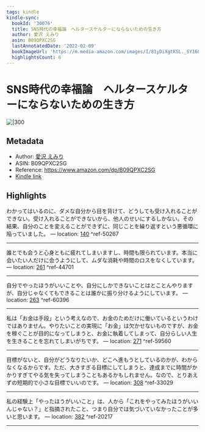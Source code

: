 ```yaml
---
tags: kindle
kindle-sync:
  bookId: '30076'
  title: SNS時代の幸福論　ヘルタースケルターにならないための生き方
  author: 愛沢 えみり
  asin: B09QPXC2SG
  lastAnnotatedDate: '2022-02-09'
  bookImageUrl: 'https://m.media-amazon.com/images/I/81yDiXgtKSL._SY160.jpg'
  highlightsCount: 6
---
```


# SNS時代の幸福論　ヘルタースケルターにならないための生き方
![|300](https://m.media-amazon.com/images/I/81yDiXgtKSL.jpg)
## Metadata
* Author: [愛沢 えみり](https://www.amazon.comundefined)
* ASIN: B09QPXC2SG
* Reference: https://www.amazon.com/dp/B09QPXC2SG
* [Kindle link](kindle://book?action=open&asin=B09QPXC2SG)

## Highlights
わかってはいるのに、ダメな自分から目を背けて、どうしても受け入れることができない。受け入れることができないから、他人のせいにするしかない。その結果、自分のことを変えることができずに、同じことを繰り返すという悪循環に陥っていました。 — location: [140](kindle://book?action=open&asin=B09QPXC2SG&location=140) ^ref-50267

---
誰とでも会うと心身ともに疲れてしまいますし、時間も限られています。本当に会いたい人だけに会うようにして、ムダな消耗や時間のロスをなくしています。 — location: [261](kindle://book?action=open&asin=B09QPXC2SG&location=261) ^ref-44701

---
自分でやったほうがいいことや、自分にしかできないことはとことんやりますが、自分じゃなくてもできることは誰かに振り分けるようにしています。 — location: [263](kindle://book?action=open&asin=B09QPXC2SG&location=263) ^ref-60396

---
私は「お金は手段」という考えなので、お金のためだけに働いているというわけではありません。やりたいことの実現に「お金」は欠かせないものですが、お金を稼ぐことが目的になってしまうと、お金に執着してしまって、自分らしい人生を生きることを忘れてしまいがちです。 — location: [271](kindle://book?action=open&asin=B09QPXC2SG&location=271) ^ref-59560

---
目標がないと、自分がどうなりたいか、どこへ進もうとしているのかが、わからなくなるからです。ただ、大きすぎる目標にしてしまうと、達成までに時間がかかりすぎてやる気を失ってしまうこともあるかもしれません。なので、とりあえずの短期的で小さな目標でいいのです。 — location: [308](kindle://book?action=open&asin=B09QPXC2SG&location=308) ^ref-33029

---
私の経験上「やったほうがいいこと」は、人から「これをやってみたほうがいいんじゃない？」と指摘されたこと、つまり自分では気づいていなかったことが多いと思います。 — location: [382](kindle://book?action=open&asin=B09QPXC2SG&location=382) ^ref-20217

---
